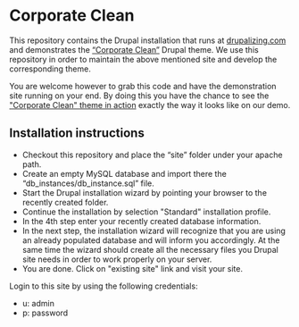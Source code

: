 Corporate Clean
==============

This repository contains the Drupal installation that runs at [drupalizing.com](http://drupalizing.com) and demonstrates the [“Corporate Clean”](http://drupal.org/project/corporateclean) Drupal theme. We use this repository in order to maintain the above mentioned site and develop the corresponding theme. 

You are welcome however to grab this code and have the demonstration site running on your end. By doing this you have the chance to see the ["Corporate Clean" theme in action](http://demo.drupalizing.com/corporateclean) exactly the way it looks like on our demo.

Installation instructions
--------------
+ Checkout this repository and place the “site” folder under your apache path.
+ Create an empty MySQL database and import there the “db_instances/db_instance.sql” file.
+ Start the Drupal installation wizard by pointing your browser to the recently created folder.
 + Continue the installation by selection "Standard" installation profile. 
 + In the 4th step enter your recently created database information.
 + In the next step, the installation wizard will recognize that you are using an already populated database and will inform you accordingly. At the same time the wizard should create all the necessary files you Drupal site needs in order to work properly on your server.
 + You are done. Click on "existing site" link and visit your site.

Login to this site by using the following credentials:
- u: admin
- p: password
